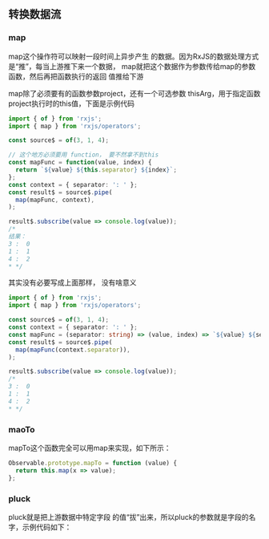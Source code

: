 ## 转换数据流


### map
map这个操作符可以映射⼀段时间上异步产⽣
的数据。因为RxJS的数据处理⽅式是“推”，每当上游推下来⼀个数据，
map就把这个数据作为参数传给map的参数函数，然后再把函数执⾏的返回
值推给下游

map除了必须要有的函数参数project，还有⼀个可选参数
thisArg，⽤于指定函数project执⾏时的this值，下⾯是⽰例代码

```typescript
import { of } from 'rxjs';
import { map } from 'rxjs/operators';

const source$ = of(3, 1, 4);

// 这个地方必须要用 function， 要不然拿不到this
const mapFunc = function(value, index) {
  return `${value} ${this.separator} ${index}`;
};
const context = { separator: ': ' };
const result$ = source$.pipe(
  map(mapFunc, context),
);

result$.subscribe(value => console.log(value));
/*
结果：
3 :  0
1 :  1
4 :  2
* */
```

其实没有必要写成上面那样， 没有啥意义
```typescript
import { of } from 'rxjs';
import { map } from 'rxjs/operators';

const source$ = of(3, 1, 4);
const context = { separator: ': ' };
const mapFunc = (separator: string) => (value, index) => `${value} ${separator} ${index}`;
const result$ = source$.pipe(
  map(mapFunc(context.separator)),
);

result$.subscribe(value => console.log(value));
/*
3 :  0
1 :  1
4 :  2
* */
```


### maoTo
mapTo这个函数完全可以⽤map来实现，如下所⽰：
```typescript
Observable.prototype.mapTo = function (value) {
  return this.map(x => value);
};
```

### pluck
pluck就是把上游数据中特定字段
的值“拔”出来，所以pluck的参数就是字段的名字，⽰例代码如下：

```typescript

```
